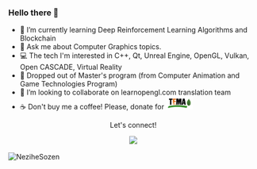 ### Hello there 👋

- 🔭  I’m currently learning Deep Reinforcement Learning Algorithms and Blockchain
- 💬 Ask me about Computer Graphics topics.
- 💻 The tech I'm interested in C++, Qt, Unreal Engine, OpenGL, Vulkan, Open CASCADE, Virtual Reality
- 🏫 Dropped out of Master's program (from Computer Animation and Game Technologies Program)
- 👯 I’m looking to collaborate on learnopengl.com translation team
- ☕ Don't buy me a coffee! Please, donate for <a href="https://www.tema.org.tr/en" title="TEMA Foundation"><img height="26px" src="https://github.com/NeziheSozen/nezihesozen/raw/master/tema-logo.png" /></a> 


<div align="center">
<p align="center">Let's connect!</p>

<a href="https://www.linkedin.com/in/nezihesozen/">
    <img src="https://img.shields.io/badge/linkedin-%230077B5.svg?&style=for-the-badge&logo=linkedin&logoColor=white" />
</a> </div>



<p align="left"> <img src="https://komarev.com/ghpvc/?username=NeziheSozen&color=green" alt="NeziheSozen" /> </p>
<!--
**NeziheSozen/nezihesozen** is a ✨ _special_ ✨ repository because its `README.md` (this file) appears on your GitHub profile.

Here are some ideas to get you started:



- 👯 I’m looking to collaborate on ...
- 🤔 I’m looking for help with ...

- 📫 How to reach me: ...
- 😄 Pronouns: ...
- ⚡ Fun fact: ...
-->
